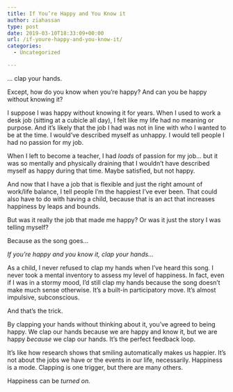 ```yaml
---
title: If You’re Happy and You Know it
author: ziahassan
type: post
date: 2019-03-10T18:33:09+00:00
url: /if-youre-happy-and-you-know-it/
categories:
  - Uncategorized

---
```

… clap your hands.

Except, how do you know when you’re happy? And can you be happy without knowing it?

I suppose I was happy without knowing it for years. When I used to work a desk job (sitting at a cubicle all day), I felt like my life had no meaning or purpose. And it’s likely that the job I had was not in line with who I wanted to be at the time. I would’ve described myself as unhappy. I would tell people I had no passion for my job.

When I left to become a teacher, I had _loads_ of passion for my job… but it was so mentally and physically draining that I wouldn’t have described myself as happy during that time. Maybe satisfied, but not happy.

And now that I have a job that is flexible and just the right amount of work/life balance, I tell people I’m the happiest I’ve ever been. That could also have to do with having a child, because that is an act that increases happiness by leaps and bounds.

But was it really the job that made me happy? Or was it just the story I was telling myself?

Because as the song goes…

_If you’re happy and you know it, clap your hands…_

As a child, I never refused to clap my hands when I’ve heard this song. I never took a mental inventory to assess my level of happiness. In fact, even if I was in a stormy mood, I’d still clap my hands because the song doesn’t make much sense otherwise. It’s a built-in participatory move. It’s almost impulsive, subconscious. 

And that’s the trick.

By clapping your hands without thinking about it, you’ve agreed to being happy. We clap our hands because we are happy and know it, but we are happy _because_ we clap our hands. It’s the perfect feedback loop. 

It’s like how research shows that smiling automatically makes us happier. It’s not about the jobs we have or the events in our life, necessarily. Happiness is a mode. Clapping is one trigger, but there are many others.

Happiness can be _turned on._